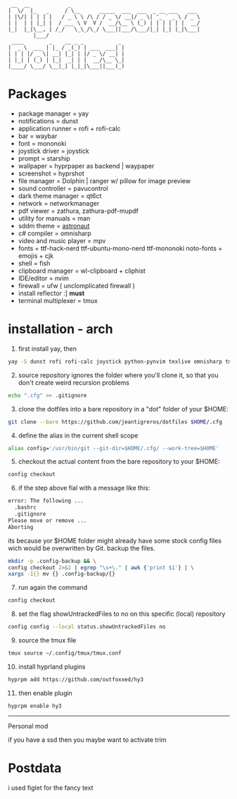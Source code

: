 ```
 __  __            _
|  \/  |_   _     / \__      _____  ___  ___  _ __ ___   ___
| |\/| | | | |   / _ \ \ /\ / / _ \/ __|/ _ \| '_ ` _ \ / _ \
| |  | | |_| |  / ___ \ V  V /  __/\__ \ (_) | | | | | |  __/
|_|  |_|\__, | /_/   \_\_/\_/ \___||___/\___/|_| |_| |_|\___|
        |___/
 ____        _    __ _ _           _
|  _ \  ___ | |_ / _(_) | ___  ___| |
| | | |/ _ \| __| |_| | |/ _ \/ __| |
| |_| | (_) | |_|  _| | |  __/\__ \_|
|____/ \___/ \__|_| |_|_|\___||___(_)

```

# Packages

- package manager = yay
- notifications = dunst
- application runner = rofi + rofi-calc
- bar = waybar 
- font = mononoki
- joystick driver = joystick
- prompt = starship
- wallpaper = hyprpaper as backend | waypaper
- screenshot = hyprshot
- file manager = Dolphin | ranger w/ pillow for image preview
- sound controller = pavucontrol
- dark theme manager = qt6ct
- network = networkmanager
- pdf viewer = zathura, zathura-pdf-mupdf
- utility for manuals = man
- sddm theme = [astronaut](https://github.com/Keyitdev/sddm-astronaut-theme)
- c# compiler = omnisharp
- video and music player = mpv
- fonts = ttf-hack-nerd ttf-ubuntu-mono-nerd ttf-mononoki noto-fonts + emojis + cjk
- shell = fish
- clipboard manager = wl-clipboard + cliphist 
- IDE/editor = nvim
- firewall = ufw ( unclomplicated firewall )
- install reflector :] **must**
- terminal multiplexer = tmux

# installation - arch

1. first install yay, then

```bash
yay -S dunst rofi rofi-calc joystick python-pynvim texlive omnisharp tmux ranger python-pillow python3 waybar mononoki starship hyprpaper hyprshot pavucontrol qt6ct zathura zathura-pdf-mupdf man mpv ttf-hack-nerd ttf-ubuntu-mono-nerd ttf-mononoki noto-fonts noto-fonts-cjk noto-fonts-emoji fish ufw reflector archlinux-xdg-menu ripgrep fzf
```

2. source repository ignores the folder where you'll clone it, so that you don't create weird recursion problems

```bash
echo ".cfg" >> .gitignore
```

3. clone the dotfiles into a bare repository in a "dot" folder of your $HOME:

```bash
git clone --bare https://github.com/jeantigreros/dotfiles $HOME/.cfg
```

4. define the alias in the current shell scope

```bash
alias config='/usr/bin/git --git-dir=$HOME/.cfg/ --work-tree=$HOME'
```

5. checkout the actual content from the bare repository to your $HOME:

```bash
config checkout
```

6. if the step above fial with a message like this:

```bash
error: The following ...
  .bashrc
  .gitignore
Please move or remove ... 
Aborting
```

its because yor $HOME folder might already have some stock config files wich would be overwritten by Git. backup the files.

```bash
mkdir -p .config-backup && \
config checkout 2>&1 | egrep "\s+\." | awk {'print $1'} | \
xargs -I{} mv {} .config-backup/{}
```

7. run again the command

```bash
config checkout
```

8. set the flag showUntrackedFiles to no on this specific (local) repository

```bash
config config --local status.showUntrackedFiles no
```
9. source the tmux file
```bash
tmux source ~/.config/tmux/tmux.conf
```
10. install hyprland plugins
```bash
hyprpm add https://github.com/outfoxxed/hy3
```

11. then enable plugin
```bash
hyprpm enable hy3
```
---

Personal mod

if you have a ssd then you maybe want to activate trim

# Postdata

i used figlet for the fancy text
